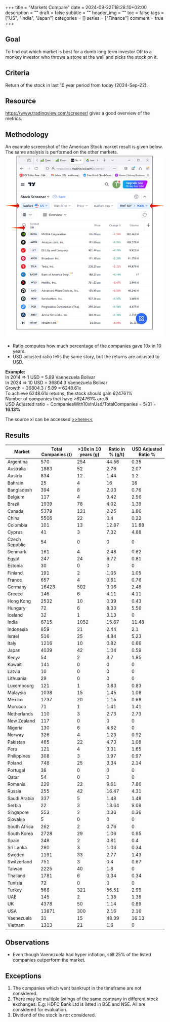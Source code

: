 +++
title = "Markets Compare"
date = 2024-09-22T18:28:10+02:00
description = ""
draft = false
subtitle = ""
header_img = ""
toc = false
tags = ["US", "India", "Japan"]
categories = []
series = ["Finance"]
comment = true
+++

## Goal
To find out which market is best for a dumb long term investor OR to a monkey investor who throws a stone at the wall and picks the stock on it.

## Criteria
Return of the stock in last 10 year period from today (2024-Sep-22).

## Resource
https://www.tradingview.com/screener/ gives a good overview of the metrics.

## Methodology
An example screenshot of the American Stock market result is given below. 
The same analysis is performed on the other markets.
<img src="MarketCompareExample.png" title="Markets Compare" width="650"> 

* Ratio computes how much percentage of the companies gave 10x in 10 years.
* USD adjusted ratio tells the same story, but the returns are adjusted to USD.

**Example:**  
In 2014 => 1 USD = 5.89 Vaenezuela Bolivar  
In 2024 => 10 USD = 36804.3 Vaenezuela Bolivar  
Growth = 36804.3 / 5.89 = 6248.61x  
To achieve 6248.61x returns, the stock should gain 624761%  
Number of companies that have >624761% are **5**  
USD Adjusted ratio = CompaniesWith10xInUsd/TotalCompanies = 5/31 = **16.13%**  

  
The source xl can be accessed [>>here<<](https://docs.google.com/spreadsheets/d/1K9sOeT2YmPD1xyGGME-wXWoFSib7eRqV-YezbYQKuBQ/edit?gid=0#gid=0)  

## Results

| Market   | Total Companies (t) | >10x in 10 years (g) | Ratio in % (g/t) | USD Adjusted Ratio % | 
| --------  | --------           | ------               | ------           | ------               |
| Argentina | 570 | 254 | 44.56 | 0.35 | 
| Australia | 1883 | 52 | 2.76 | 2.07 | 
| Austria | 834 | 12 | 1.44 | 1.2 | 
| Bahrain | 25 | 4 | 16 | 16 | 
| Bangladesh | 394 | 8 | 2.03 | 0.76 | 
| Belgium | 117 | 4 | 3.42 | 2.56 | 
| Brazil | 1939 | 78 | 4.02 | 1.39 | 
| Canada | 5379 | 121 | 2.25 | 1.86 | 
| China | 5506 | 22 | 0.4 | 0.22 | 
| Colombia | 101 | 13 | 12.87 | 11.88 | 
| Cyprus | 41 | 3 | 7.32 | 4.88 | 
| Czech Republic | 54 | 0 | 0 | 0 | 
| Denmark | 161 | 4 | 2.48 | 0.62 | 
| Egypt | 247 | 24 | 9.72 | 0.81 | 
| Estonia | 30 | 0 | 0 | 0 | 
| Finland | 191 | 2 | 1.05 | 1.05 | 
| France | 657 | 4 | 0.61 | 0.76 | 
| Germany | 16423 | 502 | 3.06 | 2.48 | 
| Greece | 146 | 6 | 4.11 | 4.11 | 
| Hong Kong | 2532 | 10 | 0.39 | 0.43 | 
| Hungary | 72 | 6 | 8.33 | 5.56 | 
| Iceland | 32 | 1 | 3.13 | 0 | 
| India | 6715 | 1052 | 15.67 | 11.48 | 
| Indonesia | 859 | 21 | 2.44 | 2.1 | 
| Israel | 516 | 25 | 4.84 | 5.23 | 
| Italy | 1216 | 10 | 0.82 | 0.66 | 
| Japan | 4039 | 42 | 1.04 | 0.59 | 
| Kenya | 54 | 2 | 3.7 | 1.85 | 
| Kuwait | 141 | 0 | 0 | 0 | 
| Latvia | 10 | 0 | 0 | 0 | 
| Lithuania | 29 | 0 | 0 | 0 | 
| Luxembourg | 121 | 1 | 0.83 | 0.83 | 
| Malaysia | 1038 | 15 | 1.45 | 1.06 | 
| Mexico | 1737 | 20 | 1.15 | 0.69 | 
| Morocco | 71 | 1 | 1.41 | 1.41 | 
| Netherlands | 110 | 3 | 2.73 | 2.73 | 
| New Zealand | 117 | 0 | 0 | 0 | 
| Nigeria | 130 | 6 | 4.62 | 0 | 
| Norway | 326 | 4 | 1.23 | 0.92 | 
| Pakistan | 465 | 22 | 4.73 | 1.08 | 
| Peru | 121 | 4 | 3.31 | 1.65 | 
| Philippines | 308 | 3 | 0.97 | 0.97 | 
| Poland | 748 | 25 | 3.34 | 2.14 | 
| Portugal | 38 | 0 | 0 | 0 | 
| Qatar | 54 | 0 | 0 | 0 | 
| Romania | 229 | 22 | 9.61 | 7.86 | 
| Russia | 255 | 42 | 16.47 | 4.31 | 
| Saudi Arabia | 337 | 5 | 1.48 | 1.48 | 
| Serbia | 22 | 3 | 13.64 | 9.09 | 
| Singapore | 553 | 2 | 0.36 | 0.36 | 
| Slovakia | 5 | 0 | 0 | 0 | 
| South Africa | 262 | 2 | 0.76 | 0 | 
| South Korea | 2728 | 29 | 1.06 | 0.95 | 
| Spain | 248 | 2 | 0.81 | 0.4 | 
| Sri Lanka | 290 | 3 | 1.03 | 0.34 | 
| Sweden | 1191 | 33 | 2.77 | 1.43 | 
| Switzerland | 751 | 3 | 0.4 | 0.67 | 
| Taiwan | 2225 | 40 | 1.8 | 0 | 
| Thailand | 1781 | 6 | 0.34 | 0.34 | 
| Tunisia | 72 | 0 | 0 | 0 | 
| Turkey | 568 | 321 | 56.51 | 2.99 | 
| UAE | 145 | 2 | 1.38 | 1.38 | 
| UK | 4378 | 50 | 1.14 | 0.89 | 
| USA | 13871 | 300 | 2.16 | 2.16 | 
| Vaenezuela | 31 | 15 | 48.39 | 16.13 | 
| Vietnam | 1313 | 21 | 1.6 | 0 | 


## Observations
* Even though Vaenezuela had hyper inflation, still 25% of the listed companies outperform the market.

## Exceptions
1. The companies which went bankrupt in the timeframe are not considered.
2. There may be multiple listings of the same company in different stock exchanges. 
   E.g: HDFC Bank Ltd is listed in BSE and NSE. All are considered for evaluation.
3. Dividend of the stock is not considered.

